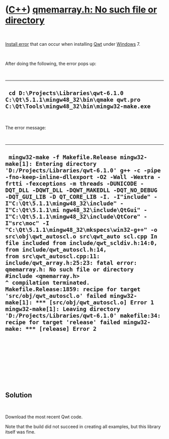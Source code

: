 



 

 

 

 

 

([C++](Cpp.md)) [qmemarray.h: No such file or directory](CppInstallErrorQmemarrayHnoSuchFileOrDirectory.md)
=============================================================================================================

 

[Install error](CppInstallError.md) that can occur when installing
[Qwt](CppQwt.md) under [Windows](CppWindows.md) 7.

 

After doing the following, the error pops up:

 

  ----------------------------------------------------------------------------------------------------------------------------
  ` cd D:\Projects\Libraries\qwt-6.1.0 C:\Qt\5.1.1\mingw48_32\bin\qmake qwt.pro C:\Qt\Tools\mingw48_32\bin\mingw32-make.exe`
  ----------------------------------------------------------------------------------------------------------------------------

 

The error message:

 

  -------------------------------------------------------------------------------------------------------------------------------------------------------------------------------------------------------------------------------------------------------------------------------------------------------------------------------------------------------------------------------------------------------------------------------------------------------------------------------------------------------------------------------------------------------------------------------------------------------------------------------------------------------------------------------------------------------------------------------------------------------------------------------------------------------------------------------------------------------------------------------------------------------------------------------------------------------------------------------------------------------------------------------------------------------------------------------------------------------------------------------------
  ` mingw32-make -f Makefile.Release mingw32-make[1]: Entering directory 'D:/Projects/Libraries/qwt-6.1.0' g++ -c -pipe -fno-keep-inline-dllexport -O2 -Wall -Wextra -frtti -fexceptions -m threads -DUNICODE -DQT_DLL -DQWT_DLL -DQWT_MAKEDLL -DQT_NO_DEBUG -DQT_GUI_LIB -D QT_CORE_LIB -I. -I"include" -I"C:\Qt\5.1.1\mingw48_32\include" -I"C:\Qt\5.1.1\mi ngw48_32\include\QtGui" -I"C:\Qt\5.1.1\mingw48_32\include\QtCore" -I"src\moc" -I "C:\Qt\5.1.1\mingw48_32\mkspecs\win32-g++" -o src\obj\qwt_autoscl.o src\qwt_auto scl.cpp In file included from include/qwt_scldiv.h:14:0,                  from include/qwt_autoscl.h:14,                  from src\qwt_autoscl.cpp:11: include/qwt_array.h:25:23: fatal error: qmemarray.h: No such file or directory  #include <qmemarray.h>                        ^ compilation terminated. Makefile.Release:1859: recipe for target 'src/obj/qwt_autoscl.o' failed mingw32-make[1]: *** [src/obj/qwt_autoscl.o] Error 1 mingw32-make[1]: Leaving directory 'D:/Projects/Libraries/qwt-6.1.0' makefile:34: recipe for target 'release' failed mingw32-make: *** [release] Error 2`
  -------------------------------------------------------------------------------------------------------------------------------------------------------------------------------------------------------------------------------------------------------------------------------------------------------------------------------------------------------------------------------------------------------------------------------------------------------------------------------------------------------------------------------------------------------------------------------------------------------------------------------------------------------------------------------------------------------------------------------------------------------------------------------------------------------------------------------------------------------------------------------------------------------------------------------------------------------------------------------------------------------------------------------------------------------------------------------------------------------------------------------------

 

 

 

 

 

Solution
--------

 

Download the most recent Qwt code.

Note that the build did not succeed in creating all examples, but this
library itself was fine.

 

 

 

 

 





 



